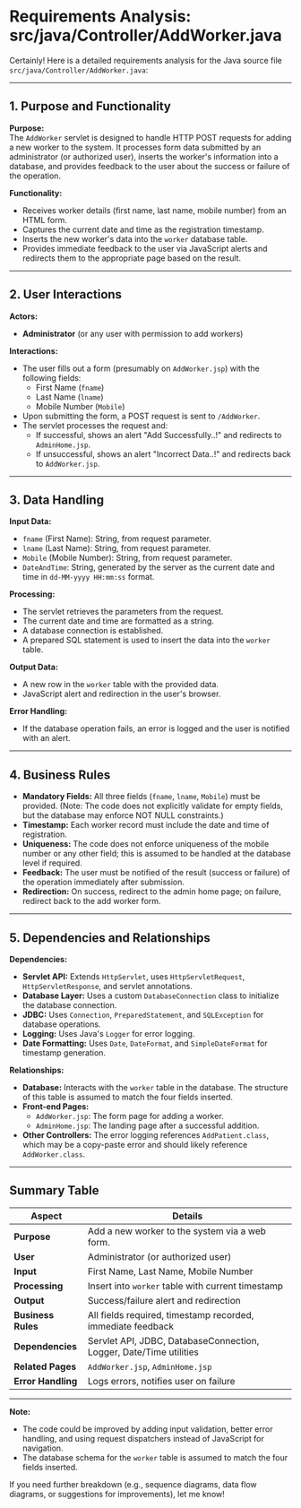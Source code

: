 # Requirements Analysis: src/java/Controller/AddWorker.java

Certainly! Here is a detailed requirements analysis for the Java source file `src/java/Controller/AddWorker.java`:

---

## 1. Purpose and Functionality

**Purpose:**  
The `AddWorker` servlet is designed to handle HTTP POST requests for adding a new worker to the system. It processes form data submitted by an administrator (or authorized user), inserts the worker's information into a database, and provides feedback to the user about the success or failure of the operation.

**Functionality:**  
- Receives worker details (first name, last name, mobile number) from an HTML form.
- Captures the current date and time as the registration timestamp.
- Inserts the new worker's data into the `worker` database table.
- Provides immediate feedback to the user via JavaScript alerts and redirects them to the appropriate page based on the result.

---

## 2. User Interactions

**Actors:**  
- **Administrator** (or any user with permission to add workers)

**Interactions:**  
- The user fills out a form (presumably on `AddWorker.jsp`) with the following fields:
  - First Name (`fname`)
  - Last Name (`lname`)
  - Mobile Number (`Mobile`)
- Upon submitting the form, a POST request is sent to `/AddWorker`.
- The servlet processes the request and:
  - If successful, shows an alert "Add Successfully..!" and redirects to `AdminHome.jsp`.
  - If unsuccessful, shows an alert "Incorrect Data..!" and redirects back to `AddWorker.jsp`.

---

## 3. Data Handling

**Input Data:**
- `fname` (First Name): String, from request parameter.
- `lname` (Last Name): String, from request parameter.
- `Mobile` (Mobile Number): String, from request parameter.
- `DateAndTime`: String, generated by the server as the current date and time in `dd-MM-yyyy HH:mm:ss` format.

**Processing:**
- The servlet retrieves the parameters from the request.
- The current date and time are formatted as a string.
- A database connection is established.
- A prepared SQL statement is used to insert the data into the `worker` table.

**Output Data:**
- A new row in the `worker` table with the provided data.
- JavaScript alert and redirection in the user's browser.

**Error Handling:**
- If the database operation fails, an error is logged and the user is notified with an alert.

---

## 4. Business Rules

- **Mandatory Fields:** All three fields (`fname`, `lname`, `Mobile`) must be provided. (Note: The code does not explicitly validate for empty fields, but the database may enforce NOT NULL constraints.)
- **Timestamp:** Each worker record must include the date and time of registration.
- **Uniqueness:** The code does not enforce uniqueness of the mobile number or any other field; this is assumed to be handled at the database level if required.
- **Feedback:** The user must be notified of the result (success or failure) of the operation immediately after submission.
- **Redirection:** On success, redirect to the admin home page; on failure, redirect back to the add worker form.

---

## 5. Dependencies and Relationships

**Dependencies:**
- **Servlet API:** Extends `HttpServlet`, uses `HttpServletRequest`, `HttpServletResponse`, and servlet annotations.
- **Database Layer:** Uses a custom `DatabaseConnection` class to initialize the database connection.
- **JDBC:** Uses `Connection`, `PreparedStatement`, and `SQLException` for database operations.
- **Logging:** Uses Java's `Logger` for error logging.
- **Date Formatting:** Uses `Date`, `DateFormat`, and `SimpleDateFormat` for timestamp generation.

**Relationships:**
- **Database:** Interacts with the `worker` table in the database. The structure of this table is assumed to match the four fields inserted.
- **Front-end Pages:** 
  - `AddWorker.jsp`: The form page for adding a worker.
  - `AdminHome.jsp`: The landing page after a successful addition.
- **Other Controllers:** The error logging references `AddPatient.class`, which may be a copy-paste error and should likely reference `AddWorker.class`.

---

## Summary Table

| Aspect             | Details                                                                 |
|--------------------|-------------------------------------------------------------------------|
| **Purpose**        | Add a new worker to the system via a web form.                          |
| **User**           | Administrator (or authorized user)                                      |
| **Input**          | First Name, Last Name, Mobile Number                                    |
| **Processing**     | Insert into `worker` table with current timestamp                       |
| **Output**         | Success/failure alert and redirection                                   |
| **Business Rules** | All fields required, timestamp recorded, immediate feedback             |
| **Dependencies**   | Servlet API, JDBC, DatabaseConnection, Logger, Date/Time utilities      |
| **Related Pages**  | `AddWorker.jsp`, `AdminHome.jsp`                                        |
| **Error Handling** | Logs errors, notifies user on failure                                   |

---

**Note:**  
- The code could be improved by adding input validation, better error handling, and using request dispatchers instead of JavaScript for navigation.
- The database schema for the `worker` table is assumed to match the four fields inserted.

If you need further breakdown (e.g., sequence diagrams, data flow diagrams, or suggestions for improvements), let me know!
